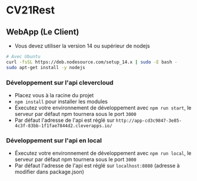 # CV21Rest

## WebApp (Le Client)

- Vous devez utiliser la version 14 ou supérieur de nodejs

```bash
# Avec Ubuntu
curl -fsSL https://deb.nodesource.com/setup_14.x | sudo -E bash -
sudo apt-get install -y nodejs
```

### Développement sur l'api clevercloud

- Placez vous à la racine du projet
- `npm install` pour installer les modules
- Éxecutez votre environnement de développement avec `npm run start`, le serveur par défaut npm tournera sous le port `3000`
- Par défaut l'adresse de l'api est réglé sur `http://app-cd3c9847-3e85-4c3f-83bb-1f1fae7844d2.cleverapps.io/`

### Développement sur l'api en local
- Éxecutez votre environnement de développement avec `npm run local`, le serveur par défaut npm tournera sous le port `3000`
- Par défaut l'adresse de l'api est réglé sur `localhost:8080` (adresse à modifier dans package.json)
